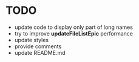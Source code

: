 # TODO

* update code to display only part of long names
* try to improve **updateFileListEpic** performance
* update styles
* provide comments
* update README.md
